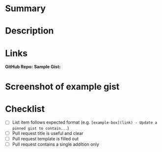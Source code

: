 # Summary
<!-- (required) -->

# Description
<!-- (required) -->

# Links
<!-- (required) -->

**GitHub Repo:** 
**Sample Gist:** 

# Screenshot of example gist
<!-- (required) -->

# Checklist
<!-- (required)
If done, insert a `x` between the brackets (ie, `[x]`).
If not done, leave empty (ie, `[ ]`).
-->

- [ ] List item follows expected format (e.g. `[example-box](link) - Update a pinned gist to contain...`)
- [ ] Pull request title is useful and clear
- [ ] Pull request template is filled out
- [ ] Pull request contains a single addition only
